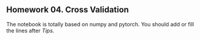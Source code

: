 ## Homework 04. Cross Validation

The notebook is totally based on numpy and pytorch. You should add or fill the lines after *Tips*.